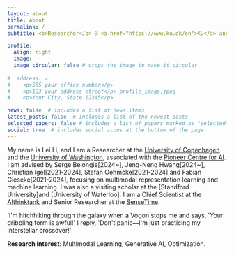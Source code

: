 ```yaml
---
layout: about
title: About
permalink: /
subtitle: <b>Researcher</b> @ <a href="https://www.ku.dk/en">KU</a> and <a href="https://www.washington.edu/">UW</a>

profile:
  align: right
  image: 
  image_circular: false # crops the image to make it circular
  
#  address: >
#    <p>555 your office number</p>
#    <p>123 your address street</p> profile_image.jpeg
#    <p>Your City, State 12345</p>

news: false  # includes a list of news items
latest_posts: false  # includes a list of the newest posts
selected_papers: false # includes a list of papers marked as "selected={true}"
social: true  # includes social icons at the bottom of the page
---
```


  My name is Lei Li, and I am a Researcher at the [University of Copenhagen](https://www.ku.dk/en) and the [University of Washington](https://www.washington.edu/), associated with the [Pioneer Centre for AI](https://www.aicentre.dk/). I am advised by Serge Belongie[2024~], Jenq-Neng Hwang[2024~], Christian Igel[2021-2024], Stefan Oehmcke[2021-2024] and Fabian Gieseke[2021-2024], focusing on multimodal representation learning and machine learning. I was also a visiting scholar at the [Standford University]and [University of Waterloo]. I am a Chief Scientist at the [AIthinktank](https://aithinktank.com/) and Senior Researcher at the [SenseTime](https://www.sensetime.com/en). 

  ‘I'm hitchhiking through the galaxy when a Vogon stops me and says, 'Your dribbling form is awful!' I reply, 'Don't panic—I'm just practicing my interstellar crossover!'
  
  <b>Research Interest</b>: Multimodal Learning, Generative AI, Optimization.
  
  
